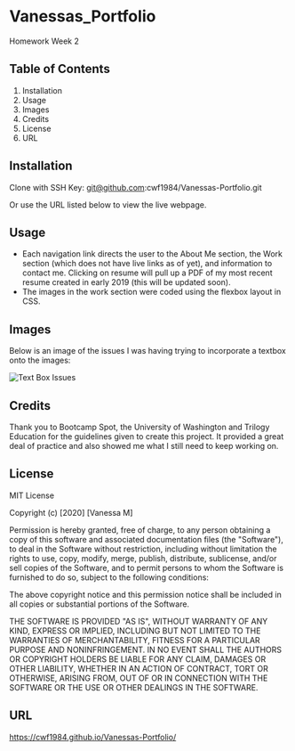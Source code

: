 # Vanessas_Portfolio
Homework Week 2

## Table of Contents

1. Installation
2. Usage
3. Images
4. Credits
5. License
6. URL

## Installation

Clone with SSH Key:
git@github.com:cwf1984/Vanessas-Portfolio.git

Or use the URL listed below to view the live webpage.

## Usage

* Each navigation link directs the user to the About Me section, the Work section (which does not have live links as of yet), and information to contact me. Clicking on resume will pull up a PDF of my most recent resume created in early 2019 (this will be updated soon).
* The images in the work section were coded using the flexbox layout in CSS. 

## Images

Below is an image of the issues I was having trying to incorporate a textbox onto the images:

![Text Box Issues](./assets/Screenshot(8).png "Textbox Issues")

## Credits

Thank you to Bootcamp Spot, the University of Washington and Trilogy Education for the guidelines given to create this project. It provided a great deal of practice and also showed me what I still need to keep working on.

## License

MIT License

Copyright (c) [2020] [Vanessa M]

Permission is hereby granted, free of charge, to any person obtaining a copy
of this software and associated documentation files (the "Software"), to deal
in the Software without restriction, including without limitation the rights
to use, copy, modify, merge, publish, distribute, sublicense, and/or sell
copies of the Software, and to permit persons to whom the Software is
furnished to do so, subject to the following conditions:

The above copyright notice and this permission notice shall be included in all
copies or substantial portions of the Software.

THE SOFTWARE IS PROVIDED "AS IS", WITHOUT WARRANTY OF ANY KIND, EXPRESS OR
IMPLIED, INCLUDING BUT NOT LIMITED TO THE WARRANTIES OF MERCHANTABILITY,
FITNESS FOR A PARTICULAR PURPOSE AND NONINFRINGEMENT. IN NO EVENT SHALL THE
AUTHORS OR COPYRIGHT HOLDERS BE LIABLE FOR ANY CLAIM, DAMAGES OR OTHER
LIABILITY, WHETHER IN AN ACTION OF CONTRACT, TORT OR OTHERWISE, ARISING FROM,
OUT OF OR IN CONNECTION WITH THE SOFTWARE OR THE USE OR OTHER DEALINGS IN THE
SOFTWARE.

## URL
https://cwf1984.github.io/Vanessas-Portfolio/
